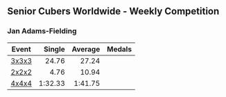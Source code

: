 ## Senior Cubers Worldwide - Weekly Competition
### Jan Adams-Fielding

| Event | Single | Average | Medals |
| -- | --: | --: | :-- |
| [3x3x3](jan_adams_fielding/333.md) | 24.76 | 27.24 |  |
| [2x2x2](jan_adams_fielding/222.md) | 4.76 | 10.94 |  |
| [4x4x4](jan_adams_fielding/444.md) | 1:32.33 | 1:41.75 |  |

<!-- Global site tag (gtag.js) - Google Analytics -->
<script async src="https://www.googletagmanager.com/gtag/js?id=UA-86348435-3"></script>
<script>window.dataLayer = window.dataLayer || []; function gtag() {dataLayer.push(arguments);} gtag('js', new Date()); gtag('config', 'UA-86348435-3');</script>
